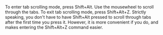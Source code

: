 To enter tab scrolling mode, press Shift+Alt. Use the mousewheel to scroll through the tabs. To exit tab scrolling mode, press Shift+Alt+Z. Strictly speaking, you don't have to have Shift+Alt pressed to scroll through tabs after the first time you press it. However, it is more convenient if you do, and makes entering the Shift+Alt+Z command easier.
